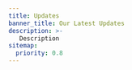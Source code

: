 ```yaml
---
title: Updates
banner_title: Our Latest Updates
description: >-
   Description
sitemap:
  priority: 0.8
---
```

